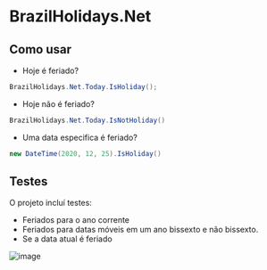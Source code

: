 # BrazilHolidays.Net

## Como usar

 - Hoje é feriado?
```csharp 
BrazilHolidays.Net.Today.IsHoliday(); 
```

- Hoje não é feriado?
```csharp 
BrazilHolidays.Net.Today.IsNotHoliday()
```

- Uma data especifica é feriado?
```csharp  
new DateTime(2020, 12, 25).IsHoliday()
```

## Testes
O projeto incluí testes:
- Feriados para o ano corrente
- Feriados para datas móveis em um ano bissexto e não bissexto.
- Se a data atual é feriado

![image](https://user-images.githubusercontent.com/5353685/97025524-9193e600-152e-11eb-9077-f873e472c43f.png)
